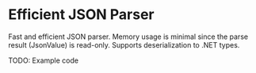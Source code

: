 ﻿# Efficient JSON Parser
Fast and efficient JSON parser. Memory usage is minimal since the parse result (JsonValue) is read-only. Supports deserialization to .NET types.

TODO: Example code